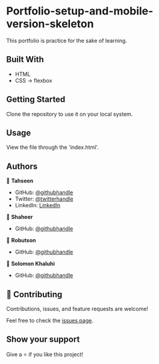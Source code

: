 # Portfolio-setup-and-mobile-version-skeleton
This portfolio is practice for the sake of learning.

## Built With

- HTML
- CSS
-> flexbox

## Getting Started

Clone the repository to use it on your local system.

## Usage

View the file through the 'index.html'.

## Authors

👤 **Tahseen**

- GitHub: [@githubhandle](https://github.com/tahseenzahra)
- Twitter: [@twitterhandle](https://twitter.com/tahseen1zahra)
- LinkedIn: [LinkedIn](https://www.linkedin.com/in/tahseenzahra/)

👤 **Shaheer**

- GitHub: [@githubhandle](https://github.com/ShaheerCH)

👤 **Robutson**

- GitHub: [@githubhandle](https://github.com/bobb-Rob)

👤 **Solomon Khaluhi**

- GitHub: [@githubhandle](https://github.com/Solo7991)


## 🤝 Contributing

Contributions, issues, and feature requests are welcome!

Feel free to check the [issues page](../../issues/).

## Show your support

Give a ⭐️ if you like this project!